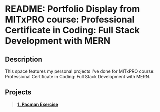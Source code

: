 # README: Portfolio Display from MITxPRO course: Professional Certificate in Coding: Full Stack Development with MERN

## Description
This space features my personal projects I've done for MITxPRO course: Professional Certificate in Coding: Full Stack Development with MERN.

## Projects
> **[1. Pacman Exercise](https://raw.githack.com/tancrescens/tancrescens.github.io/main/Pacman%20Exercise/index.html)**
